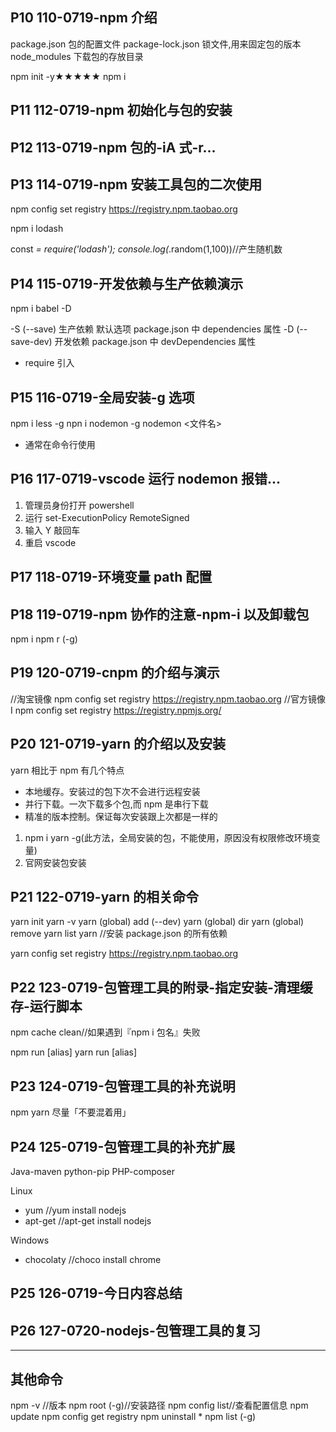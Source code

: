 ## P10 110-0719-npm 介绍

package.json 包的配置文件
package-lock.json 锁文件,用来固定包的版本
node_modules 下载包的存放目录

npm init -y★★★★★
npm i <package>

## P11 112-0719-npm 初始化与包的安装

## P12 113-0719-npm 包的-iА 式-r...

## P13 114-0719-npm 安装工具包的二次使用

npm config set registry https://registry.npm.taobao.org

npm i lodash

const _= require('lodash');
console.log(_.random(1,100))//产生随机数

## P14 115-0719-开发依赖与生产依赖演示

npm i babel -D

-S (--save) 生产依赖 默认选项 package.json 中 dependencies 属性
-D (--save-dev) 开发依赖 package.json 中 devDependencies 属性

- require 引入

## P15 116-0719-全局安装-g 选项

npm i less -g
npn i nodemon -g
nodemon <文件名>

- 通常在命令行使用

## P16 117-0719-vscode 运行 nodemon 报错...

1. 管理员身份打开 powershell
2. 运行 set-ExecutionPolicy RemoteSigned
3. 输入 Y 敲回车
4. 重启 vscode

## P17 118-0719-环境变量 path 配置

## P18 119-0719-npm 协作的注意-npm-i 以及卸载包

npm i
npm r <package> (-g)

## P19 120-0719-cnpm 的介绍与演示

//淘宝镜像
npm config set registry https://registry.npm.taobao.org
//官方镜像 I
npm config set registry https://registry.npmjs.org/

## P20 121-0719-yarn 的介绍以及安装

yarn 相比于 npm 有几个特点

- 本地缓存。安装过的包下次不会进行远程安装
- 并行下载。一次下载多个包,而 npm 是串行下载
- 精准的版本控制。保证每次安装跟上次都是一样的

1. npm i yarn -g(此方法，全局安装的包，不能使用，原因没有权限修改环境变量)
2. 官网安装包安装

## P21 122-0719-yarn 的相关命令

yarn init
yarn -v
yarn (global) add <package> (--dev)
yarn (global) dir
yarn (global) remove <package>
yarn list
yarn //安装 package.json 的所有依赖

yarn config set registry https://registry.npm.taobao.org

## P22 123-0719-包管理工具的附录-指定安装-清理缓存-运行脚本

npm cache clean//如果遇到『npm i 包名』失败

npm run [alias]
yarn run [alias]

## P23 124-0719-包管理工具的补充说明

npm yarn 尽量「不要混着用」

## P24 125-0719-包管理工具的补充扩展

Java-maven
python-pip
PHP-composer

Linux

- yum //yum install nodejs
- apt-get //apt-get install nodejs

Windows

- chocolaty //choco install chrome

## P25 126-0719-今日内容总结

## P26 127-0720-nodejs-包管理工具的复习

---

## 其他命令

npm -v //版本
npm root (-g)//安装路径
npm config list//查看配置信息
npm update <package>
npm config get registry
npm uninstall \*
npm list (-g)

